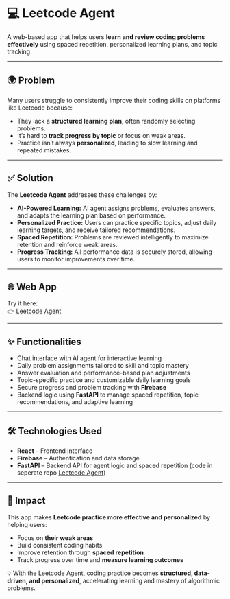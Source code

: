 # 💻 Leetcode Agent 

A web-based app that helps users **learn and review coding problems effectively** using spaced repetition, personalized learning plans, and topic tracking.  

---

## 🌍 Problem  

Many users struggle to consistently improve their coding skills on platforms like Leetcode because:  
- They lack a **structured learning plan**, often randomly selecting problems.  
- It’s hard to **track progress by topic** or focus on weak areas.  
- Practice isn’t always **personalized**, leading to slow learning and repeated mistakes.  

---

## ✅ Solution  

The **Leetcode Agent** addresses these challenges by:  
- **AI-Powered Learning:** AI agent assigns problems, evaluates answers, and adapts the learning plan based on performance.  
- **Personalized Practice:** Users can practice specific topics, adjust daily learning targets, and receive tailored recommendations.  
- **Spaced Repetition:** Problems are reviewed intelligently to maximize retention and reinforce weak areas.  
- **Progress Tracking:** All performance data is securely stored, allowing users to monitor improvements over time.  

---

## 🌐 Web App  

Try it here:  
👉 [Leetcode Agent](https://rag-agent-74989.web.app/)  

---

## ✨ Functionalities  

- Chat interface with AI agent for interactive learning  
- Daily problem assignments tailored to skill and topic mastery  
- Answer evaluation and performance-based plan adjustments  
- Topic-specific practice and customizable daily learning goals  
- Secure progress and problem tracking with **Firebase**  
- Backend logic using **FastAPI** to manage spaced repetition, topic recommendations, and adaptive learning 

---

## 🛠️ Technologies Used  

- **React** – Frontend interface  
- **Firebase** – Authentication and data storage  
- **FastAPI** – Backend API for agent logic and spaced repetition (code in seperate repo [Leetcode Agent](https://github.com/tejjeenu/Leetcode-RAG-Agent-AI-API))

---

## 🌟 Impact  

This app makes **Leetcode practice more effective and personalized** by helping users:  
- Focus on **their weak areas**  
- Build consistent coding habits  
- Improve retention through **spaced repetition**  
- Track progress over time and **measure learning outcomes**  

💡 With the Leetcode Agent, coding practice becomes **structured, data-driven, and personalized**, accelerating learning and mastery of algorithmic problems.  

